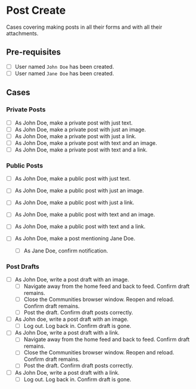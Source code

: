 # Post Create 

Cases covering making posts in all their forms and with all their attachments.

## Pre-requisites

- [ ] User named `John Doe` has been created.
- [ ] User named `Jane Doe` has been created.

## Cases

### Private Posts

- [ ] As John Doe, make a private post with just text.
- [ ] As John Doe, make a private post with just an image.
- [ ] As John Doe, make a private post with just a link.
- [ ] As John Doe, make a private post with text and an image.
- [ ] As John Doe, make a private post with text and a link.

### Public Posts

- [ ] As John Doe, make a public post with just text.
- [ ] As John Doe, make a public post with just an image.
- [ ] As John Doe, make a public post with just a link.
- [ ] As John Doe, make a public post with text and an image.
- [ ] As John Doe, make a public post with text and a link.

- [ ] As John Doe, make a post mentioning Jane Doe.
    - [ ] As Jane Doe, confirm notification.

### Post Drafts

- [ ] As John Doe, write a post draft with an image.
    - [ ] Navigate away from the home feed and back to feed.  Confirm draft remains. 
    - [ ] Close the Communities browser window. Reopen and reload.  Confirm draft remains.
    - [ ] Post the draft. Confirm draft posts correctly.

- [ ] As John doe, write a post draft with an image.
    - [ ] Log out. Log back in. Confirm draft is gone.

- [ ] As John Doe, write a post draft with a link.
    - [ ] Navigate away from the home feed and back to feed.  Confirm draft remains. 
    - [ ] Close the Communities browser window. Reopen and reload.  Confirm draft remains.
    - [ ] Post the draft.  Confirm draft posts correctly. 

- [ ] As John Doe, write a post draft with a link.
    - [ ] Log out. Log back in. Confirm draft is gone.
